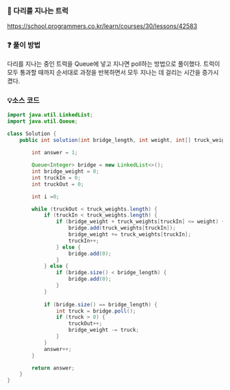 ### 🔗 다리를 지나는 트럭
https://school.programmers.co.kr/learn/courses/30/lessons/42583

### ❓ 풀이 방법
다리를 지나는 중인 트럭을 Queue에 넣고 지나면 poll하는 방법으로 풀이했다.
트럭이 모두 통과할 때까지 순서대로 과정을 반복하면서 모두 지나는 데 걸리는 시간을 증가시켰다. 

### 💡소스 코드
```java
import java.util.LinkedList;
import java.util.Queue;

class Solution {
    public int solution(int bridge_length, int weight, int[] truck_weights) {
        
        int answer = 1;

        Queue<Integer> bridge = new LinkedList<>();
        int bridge_weight = 0;
        int truckIn = 0;
        int truckOut = 0;

        int i =0;

        while (truckOut < truck_weights.length) {
            if (truckIn < truck_weights.length) {
                if (bridge_weight + truck_weights[truckIn] <= weight) {
                    bridge.add(truck_weights[truckIn]);
                    bridge_weight += truck_weights[truckIn];
                    truckIn++;
                } else {
                    bridge.add(0);
                }
            } else {
                if (bridge.size() < bridge_length) {
                    bridge.add(0);
                }
            }
            
            if (bridge.size() == bridge_length) {
                int truck = bridge.poll();
                if (truck > 0) {
                    truckOut++;
                    bridge_weight -= truck;
                }
            }
            answer++;
        }

        return answer;
    }
}
```